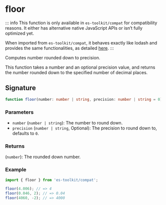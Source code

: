 # floor

::: info
This function is only available in `es-toolkit/compat` for compatibility reasons. It either has alternative native JavaScript APIs or isn’t fully optimized yet.

When imported from `es-toolkit/compat`, it behaves exactly like lodash and provides the same functionalities, as detailed [here](../../../compatibility.md).
:::

Computes number rounded down to precision.

This function takes a number and an optional precision value, and returns the number rounded down to the specified number of decimal places.

## Signature

```typescript
function floor(number: number | string, precision: number | string = 0): number;
```

### Parameters

- `number` (`number | string`): The number to round down.
- `precision` (`number | string`, Optional): The precision to round down to, defaults to `0`.

### Returns

(`number`): The rounded down number.

### Example

```typescript
import { floor } from 'es-toolkit/compat';

floor(4.006); // => 4
floor(0.046, 2); // => 0.04
floor(4060, -2); // => 4000
```
